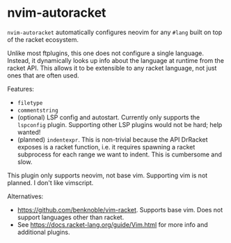 # nvim-autoracket

`nvim-autoracket` automatically configures neovim for any `#lang` built on top of the racket ecosystem.

Unlike most ftplugins, this one does not configure a single language.
Instead, it dynamically looks up info about the language at runtime from the racket API.
This allows it to be extensible to any racket language, not just ones that are often used.

Features:
- `filetype`
- `commentstring`
- (optional) LSP config and autostart. Currently only supports the `lspconfig` plugin.
    Supporting other LSP plugins would not be hard; help wanted!
- (planned) `indentexpr`. This is non-trivial because the API DrRacket exposes is a racket function,
    i.e. it requires spawning a racket subprocess for each range we want to indent. This is cumbersome and slow.

This plugin only supports neovim, not base vim. Supporting vim is not planned. I don't like vimscript.

Alternatives:
- https://github.com/benknoble/vim-racket. Supports base vim. Does not support languages other than racket.
- See https://docs.racket-lang.org/guide/Vim.html for more info and additional plugins.
